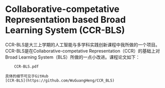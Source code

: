 # Collaborative-competative Representation based Broad Learning System (CCR-BLS)

CCR-BLS是大三上学期的人工智能与多学科实践创新课程中我所做的一个项目。    
CCR-BLS是在Collaborative-competative Representation（CCR）的基础上对Broad Learning System（BLS）所做的一点小改进。课程论文如下：  

```pdf
	CCR-BLS.pdf

具体的细节可见于GitHub
[CCR-BLS](https://github.com/WuGuangHeng/CCR_BLS)  
